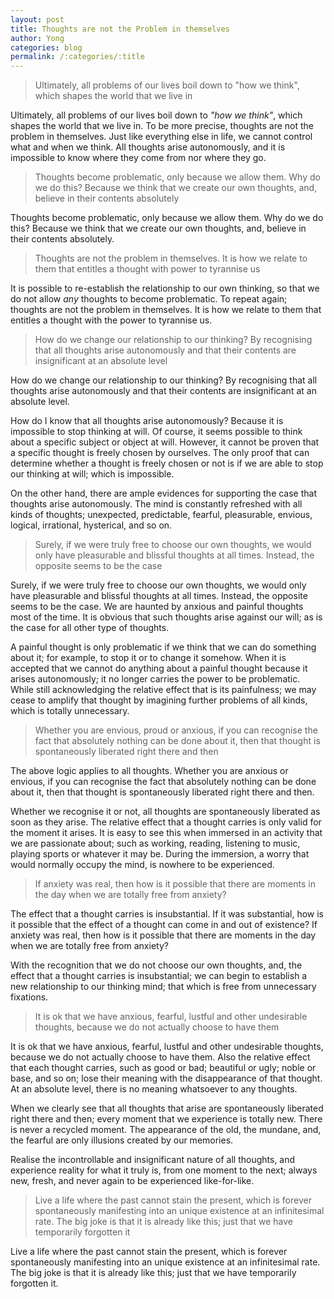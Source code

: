 ```yaml
---
layout: post
title: Thoughts are not the Problem in themselves
author: Yong
categories: blog
permalink: /:categories/:title
---
```


> Ultimately, all problems of our lives boil down to "how we think", which shapes the world that we live in

Ultimately, all problems of our lives boil down to _"how we think"_, which shapes the world that we live in. To be more precise, thoughts are not the problem in themselves. Just like everything else in life, we cannot control what and when we think. All thoughts arise autonomously, and it is impossible to know where they come from nor where they go.

> Thoughts become problematic, only because we allow them. Why do we do this? Because we think that we create our own thoughts, and, believe in their contents absolutely

Thoughts become problematic, only because we allow them. Why do we do this? Because we think that we create our own thoughts, and, believe in their contents absolutely.

> Thoughts are not the problem in themselves. It is how we relate to them that entitles a thought with power to tyrannise us

It is possible to re-establish the relationship to our own thinking, so that we do not allow _any_ thoughts to become problematic. To repeat again; thoughts are not the problem in themselves. It is how we relate to them that entitles a thought with the power to tyrannise us.

> How do we change our relationship to our thinking? By recognising that all thoughts arise autonomously and that their contents are insignificant at an absolute level

How do we change our relationship to our thinking? By recognising that all thoughts arise autonomously and that their contents are insignificant at an absolute level.

How do I know that all thoughts arise autonomously? Because it is impossible to stop thinking at will. Of course, it seems possible to think about a specific subject or object at will. However, it cannot be proven that a specific thought is freely chosen by ourselves. The only proof that can determine whether a thought is freely chosen or not is if we are able to stop our thinking at will; which is impossible.

On the other hand, there are ample evidences for supporting the case that thoughts arise autonomously. The mind is constantly refreshed with all kinds of thoughts; unexpected, predictable, fearful, pleasurable, envious, logical, irrational, hysterical, and so on.

> Surely, if we were truly free to choose our own thoughts, we would only have pleasurable and blissful thoughts at all times. Instead, the opposite seems to be the case

Surely, if we were truly free to choose our own thoughts, we would only have pleasurable and blissful thoughts at all times. Instead, the opposite seems to be the case. We are haunted by anxious and painful thoughts most of the time. It is obvious that such thoughts arise against our will; as is the case for all other type of thoughts.

A painful thought is only problematic if we think that we can do something about it; for example, to stop it or to change it somehow. When it is accepted that we cannot do anything about a painful thought because it arises autonomously; it no longer carries the power to be problematic. While still acknowledging the relative effect that is its painfulness; we may cease to amplify that thought by imagining further problems of all kinds, which is totally unnecessary.

> Whether you are envious, proud or anxious, if you can recognise the fact that absolutely nothing can be done about it, then that thought is spontaneously liberated right there and then

The above logic applies to all thoughts. Whether you are anxious or envious, if you can recognise the fact that absolutely nothing can be done about it, then that thought is spontaneously liberated right there and then.

Whether we recognise it or not, all thoughts are spontaneously liberated as soon as they arise. The relative effect that a thought carries is only valid for the moment it arises. It is easy to see this when immersed in an activity that we are passionate about; such as working, reading, listening to music, playing sports or whatever it may be. During the immersion, a worry that would normally occupy the mind, is nowhere to be experienced.

> If anxiety was real, then how is it possible that there are moments in the day when we are totally free from anxiety?

The effect that a thought carries is insubstantial. If it was substantial, how is it possible that the effect of a thought can come in and out of existence? If anxiety was real, then how is it possible that there are moments in the day when we are totally free from anxiety?

With the recognition that we do not choose our own thoughts, and, the effect that a thought carries is insubstantial; we can begin to establish a new relationship to our thinking mind; that which is free from unnecessary fixations.

> It is ok that we have anxious, fearful, lustful and other undesirable thoughts, because we do not actually choose to have them

It is ok that we have anxious, fearful, lustful and other undesirable thoughts, because we do not actually choose to have them. Also the relative effect that each thought carries, such as good or bad; beautiful or ugly; noble or base, and so on; lose their meaning with the disappearance of that thought. At an absolute level, there is no meaning whatsoever to any thoughts.

When we clearly see that all thoughts that arise are spontaneously liberated right there and then; every moment that we experience is totally new. There is never a recycled moment. The appearance of the old, the mundane, and, the fearful are only illusions created by our memories.

Realise the incontrollable and insignificant nature of all thoughts, and experience reality for what it truly is, from one moment to the next; always new, fresh, and never again to be experienced like-for-like.

> Live a life where the past cannot stain the present, which is forever spontaneously manifesting into an unique existence at an infinitesimal rate. The big joke is that it is already like this; just that we have temporarily forgotten it

Live a life where the past cannot stain the present, which is forever spontaneously manifesting into an unique existence at an infinitesimal rate. The big joke is that it is already like this; just that we have temporarily forgotten it.
